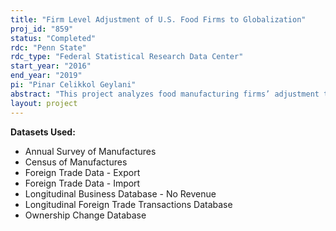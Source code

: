 ```yaml
---
title: "Firm Level Adjustment of U.S. Food Firms to Globalization"
proj_id: "859"
status: "Completed"
rdc: "Penn State"
rdc_type: "Federal Statistical Research Data Center"
start_year: "2016"
end_year: "2019"
pi: "Pinar Celikkol Geylani"
abstract: "This project analyzes food manufacturing firms’ adjustment to globalization by investigating the linkages among productivity, exports and imports, and the role of mergers and acquisitions on firms’ decisions to conduct arm’s length transactions as opposed to intra-firm trade. This project will shed light on the impact of trade in the following areas of the food manufacturing industry: (1) changes in product mix and product proliferation as well as changes in employment due to import competition and trade reforms; (2) the relationship between mergers and acquisitions and firms’ decisions to engage in arm’s length vs. intra-firm trade; (3) productivity differences between firms engaged in trade relative to those that are not; (4) innovation and product differentiation as engines for growth which promote competitiveness (measured as returns to factors of production). For the productivity estimation, this project applies a methodology to adjust the measurement of productivity by taking into consideration both simultaneity and omitted price variable biases. The industries where firms have differentiated products, as in the food manufacturing industry, have biased coefficient estimates using the general approach."
layout: project
---
```


**Datasets Used:**

  - Annual Survey of Manufactures 
  - Census of Manufactures 
  - Foreign Trade Data - Export 
  - Foreign Trade Data - Import 
  - Longitudinal Business Database - No Revenue 
  - Longitudinal Foreign Trade Transactions Database 
  - Ownership Change Database 

